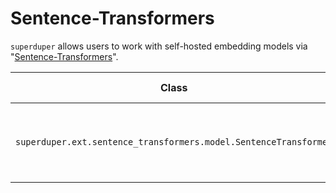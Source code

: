 # Sentence-Transformers

`superduper` allows users to work with self-hosted embedding models via "[Sentence-Transformers](https://sbert.net/)".

| Class | Description | GitHub | API-docs |
| --- | --- | --- | --- |
| `superduper.ext.sentence_transformers.model.SentenceTransformer` | Embeds a piece of text with a model hosted locally | [Code](https://github.com/superduper/superduper/blob/main/superduper/ext/sentence_transformers/model.py) | [Docs](/docs/api/ext/sentence_transformers/model#sentencetransformer) |